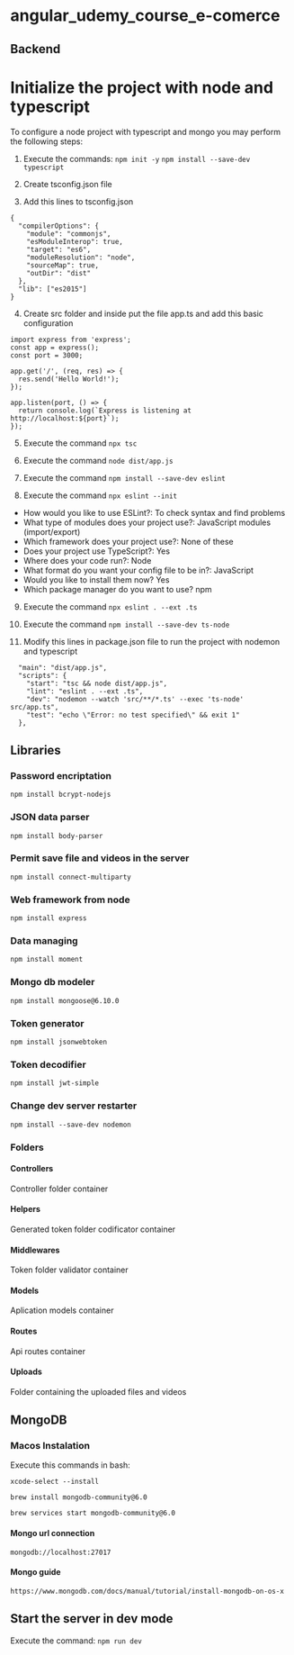 # angular_udemy_course_e-comerce

## Backend

# Initialize the project with node and typescript

To configure a node project with typescript and mongo you may perform the following steps:

1.  Execute the commands:
`npm init -y`
`npm install --save-dev typescript`

2.  Create tsconfig.json file

3.  Add this lines to tsconfig.json

```
{
  "compilerOptions": {
    "module": "commonjs",
    "esModuleInterop": true,
    "target": "es6",
    "moduleResolution": "node",
    "sourceMap": true,
    "outDir": "dist"
  },
  "lib": ["es2015"]
}
```

4.  Create src folder and inside put the file app.ts and add this basic configuration

```
import express from 'express';
const app = express();
const port = 3000;

app.get('/', (req, res) => {
  res.send('Hello World!');
});

app.listen(port, () => {
  return console.log(`Express is listening at http://localhost:${port}`);
});
```

5.  Execute the command `npx tsc`

6.  Execute the command `node dist/app.js`

7.  Execute the command `npm install --save-dev eslint`

8.  Execute the command `npx eslint --init`
  * How would you like to use ESLint?: To check syntax and find problems
  * What type of modules does your project use?: JavaScript modules (import/export)
  * Which framework does your project use?: None of these
  * Does your project use TypeScript?: Yes
  * Where does your code run?: Node
  * What format do you want your config file to be in?: JavaScript
  * Would you like to install them now? Yes
  * Which package manager do you want to use? npm

9.  Execute the command `npx eslint . --ext .ts`

10. Execute the command `npm install --save-dev ts-node`

11. Modify this lines in package.json file to run the project with nodemon and typescript

```
  "main": "dist/app.js",
  "scripts": {
    "start": "tsc && node dist/app.js",
    "lint": "eslint . --ext .ts",
    "dev": "nodemon --watch 'src/**/*.ts' --exec 'ts-node' src/app.ts",
    "test": "echo \"Error: no test specified\" && exit 1"
  },
```

## Libraries
### Password encriptation 
`npm install bcrypt-nodejs`

### JSON data parser
`npm install body-parser`

### Permit save file and videos in the server
`npm install connect-multiparty`

### Web framework from node
`npm install express`

### Data managing
`npm install moment`

### Mongo db modeler
`npm install mongoose@6.10.0`

### Token generator
`npm install jsonwebtoken`

### Token decodifier
`npm install jwt-simple`

### Change dev server restarter
`npm install --save-dev nodemon`


### Folders
#### Controllers
Controller folder container

#### Helpers
Generated token folder codificator container

#### Middlewares
Token folder validator container

#### Models
Aplication models container

#### Routes
Api routes container

#### Uploads
Folder containing the uploaded files  and videos


## MongoDB
### Macos Instalation

Execute this commands in bash:

`xcode-select --install`

`brew install mongodb-community@6.0`

`brew services start mongodb-community@6.0`

#### Mongo url connection

`mongodb://localhost:27017`

#### Mongo guide
`https://www.mongodb.com/docs/manual/tutorial/install-mongodb-on-os-x`

## Start the server in dev mode
Execute the command: `npm run dev`